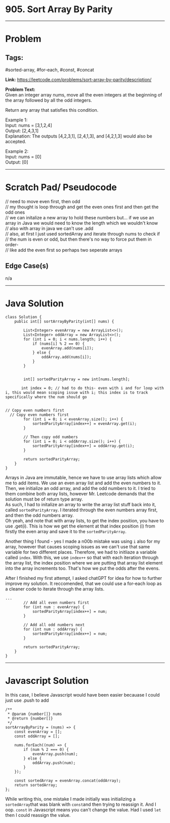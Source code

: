 # 905. Sort Array By Parity


---


# Problem 

## Tags: 
#sorted-array, #for-each, #const, #concat

**Link:** https://leetcode.com/problems/sort-array-by-parity/description/  

**Problem Text:**   
Given an integer array nums, move all the even integers at the beginning of the array followed by all the odd integers.

Return any array that satisfies this condition.  

 
Example 1:  
Input: nums = [3,1,2,4]  
Output: [2,4,3,1]  
Explanation: The outputs [4,2,3,1], [2,4,1,3], and [4,2,1,3] would also be accepted.  

Example 2:  
Input: nums = [0]  
Output: [0]  



---

# Scratch Pad/ Pseudocode

// need to move even first, then odd  
// my thought is loop through and get the even ones first and then get the odd ones  
// we can initalize a new array to hold these numbers but... if we use an array in Java we would need to know the length which we wouldn't know  
// also with array in java we can't use .add  
// also, at first I just used sortedArray and iterate through nums to check if  
// the num is even or odd, but then there's no way to force put them in order-  
// like add the even first so perhaps two seperate arrays
 

## Edge Case(s)
n/a

---

# Java Solution

```
class Solution {
    public int[] sortArrayByParity(int[] nums) {
    
        List<Integer> evenArray = new ArrayList<>();
        List<Integer> oddArray = new ArrayList<>();
        for (int i = 0; i < nums.length; i++) {
            if (nums[i] % 2 == 0) {
                evenArray.add(nums[i]);
            } else {
                oddArray.add(nums[i]);
            }
        }

    
        int[] sortedParityArray = new int[nums.length];

       int index = 0; // had to do this- even with i and for loop with i, this would mean scoping issue with i; this index is to track specifically where the num should go


// Copy even numbers first
  // Copy even numbers first
        for (int i = 0; i < evenArray.size(); i++) {
            sortedParityArray[index++] = evenArray.get(i);
        }
        
        // Then copy odd numbers
        for (int i = 0; i < oddArray.size(); i++) {
            sortedParityArray[index++] = oddArray.get(i);
        }
        
        return sortedParityArray;
    }
}

```
Arrays in Java are immutable, hence we have to use array lists which allow me to add items. We use an even array list and add the even numbers to it.  
Then, we initialize an odd array, and add the odd numbers to it.  I tried to them combine both array lists, however Mr. Leetcode demands that the solution must be of return type array.  
As such,  I had to initalize an array to write the array list stuff back into it, called `sortedParityArray`. I iterated through the even numbers array first, and then the odd numbers array.  
Oh yeah, and note that with array lists, to get the index position, you have to use .get(i). This is how we get the element at that index position (i) from firstly the even array and save it to the `sortedParityArray`.

Another thing I found - yes I made a n00b mistake was using `i` also for my array, however that causes scoping issues as we can't use that same variable for two different places. Therefore, we had to initliaze a variable called `index`. With this, we use `index++` so that with each iteration through the array list, the index position where we are putting that array list element into the array increments too. That's how we put the odds after the evens.  


After I finished my first attempt, I asked chatGPT for idea for how to further improve my solution. It reccomended, that we could use a for-each loop as a cleaner code to iterate through the array lists. 


```
...
        // Add all even numbers first
        for (int num : evenArray) {
            sortedParityArray[index++] = num;
        }
        
        // Add all odd numbers next
        for (int num : oddArray) {
            sortedParityArray[index++] = num;
        }
        
        return sortedParityArray;
    }
}
```

---

# Javascript Solution

In this case, I believe Javascript would have been easier becauase I could just use .push to add

```
/**
 * @param {number[]} nums
 * @return {number[]}
 */
sortArrayByParity = (nums) => {
    const evenArray = [];
    const oddArray = [];
    
    nums.forEach((num) => {
        if (num % 2 === 0) {
            evenArray.push(num);  
        } else {
            oddArray.push(num);  
        }
    });

    const sortedArray = evenArray.concat(oddArray); 
    return sortedArray;
};
```

While writing this, one mistake I made initially was initializing a `sortedArray`that was blank with `const`and then trying to reassign it. And I oop.
`const` in Javascript means you can't change the value. Had I used `let` then I could reassign the value. 